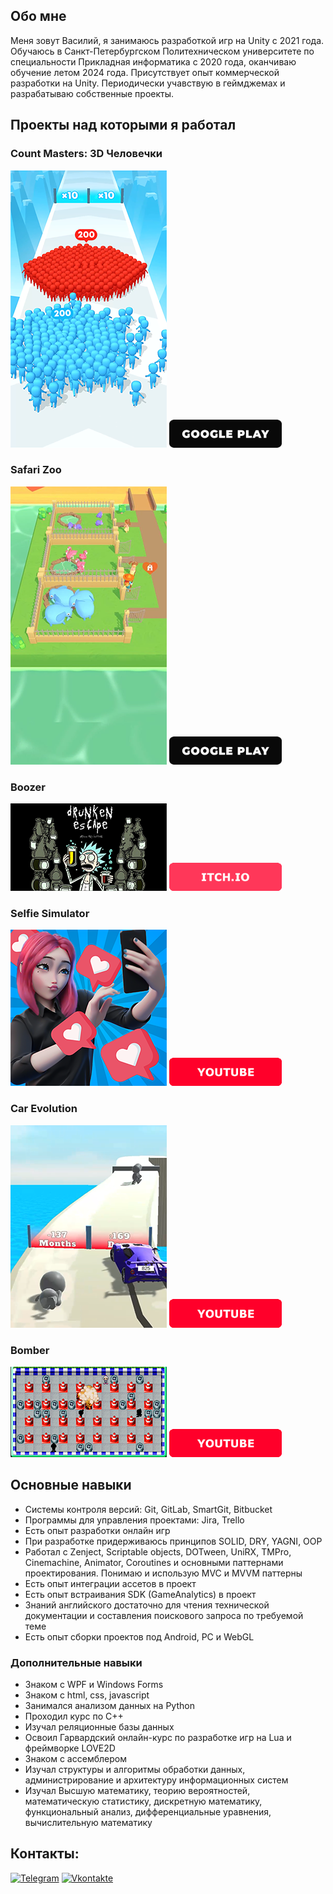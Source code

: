 ## Обо мне
Меня зовут Василий, я занимаюсь разработкой игр на Unity с 2021 года. Обучаюсь в Санкт-Петербургском Политехническом университете по специальности Прикладная информатика с 2020 года, оканчиваю обучение летом 2024 года. Присутствует опыт коммерческой разработки на Unity. Периодически учавствую в геймджемах и разрабатываю собственные проекты.

## Проекты над которыми я работал

### Count Masters: 3D Человечки
<img src="https://github.com/Vasiliy-Enyutin/Vasiliy-Enyutin/blob/main/Assets/Count%20Masters%203D.png" alt="img">

<a href="https://play.google.com/store/apps/details/Count+Masters:+Stickman+Games?id=freeplay.crowdrun.com&hl=ru" target="_blank">
  <img src="https://github.com/Vasiliy-Enyutin/Vasiliy-Enyutin/blob/main/Assets/Google%20play.png" alt="Google Play" width="180"/>
</a>

### Safari Zoo
<img src="https://github.com/Vasiliy-Enyutin/Vasiliy-Enyutin/blob/main/Assets/Safari%20Zoo.png" alt="img">

<a href="https://play.google.com/store/apps/details?id=com.ttf.safarizoo&hl=en_CA" target="_blank">
  <img src="https://github.com/Vasiliy-Enyutin/Vasiliy-Enyutin/blob/main/Assets/Google%20play.png" alt="Google Play" width="180"/>
</a>

### Boozer
<img src="https://github.com/Vasiliy-Enyutin/Vasiliy-Enyutin/blob/main/Assets/Boozer.png" alt="img">

<a href="https://glore.itch.io/drunske" target="_blank">
  <img src="https://github.com/Vasiliy-Enyutin/Vasiliy-Enyutin/blob/main/Assets/Itch.png" alt="Itch" width="180"/>
</a>

### Selfie Simulator
<img src="https://github.com/Vasiliy-Enyutin/Vasiliy-Enyutin/blob/main/Assets/Selfie%20simulator%20Ava.png" alt="img">

<a href="https://www.youtube.com/watch?v=n83zaATg4rY" target="_blank">
  <img src="https://github.com/Vasiliy-Enyutin/Vasiliy-Enyutin/blob/main/Assets/YouTube.png" alt="YouTube" width="180"/>
</a>

### Car Evolution
<img src="https://github.com/Vasiliy-Enyutin/Vasiliy-Enyutin/blob/main/Assets/Car%20Evolution.png" alt="img">

<a href="https://www.youtube.com/shorts/38ZGJPIOLC0" target="_blank">
  <img src="https://github.com/Vasiliy-Enyutin/Vasiliy-Enyutin/blob/main/Assets/YouTube.png" alt="YouTube" width="180"/>
</a>

### Bomber
<img src="https://github.com/Vasiliy-Enyutin/Vasiliy-Enyutin/blob/main/Assets/Bomber.png" alt="img">

<a href="https://www.youtube.com/watch?v=IIU4uuSPeu4&feature=youtu.be" target="_blank">
  <img src="https://github.com/Vasiliy-Enyutin/Vasiliy-Enyutin/blob/main/Assets/YouTube.png" alt="YouTube" width="180"/>
</a>

## Основные навыки
- Системы контроля версий: Git, GitLab, SmartGit, Bitbucket
- Программы для управления проектами: Jira, Trello
- Есть опыт разработки онлайн игр
- При разработке придерживаюсь принципов SOLID, DRY, YAGNI, OOP
- Работал с Zenject, Scriptable objects, DOTween, UniRX, TMPro, Cinemachine, Animator, Coroutines и основными паттернами проектирования. Понимаю и использую MVC и MVVM паттерны
- Есть опыт интеграции ассетов в проект
- Есть опыт встраивания SDK (GameAnalytics) в проект
- Знаний английского достаточно для чтения технической документации и составления поискового запроса по требуемой теме
- Есть опыт сборки проектов под Android, PC и WebGL

### Дополнительные навыки
- Знаком с WPF и Windows Forms
- Знаком с html, css, javascript
- Занимался анализом данных на Python
- Проходил курс по C++
- Изучал реляционные базы данных
- Освоил Гарвардский онлайн-курс по разработке игр на Lua и фреймворке LOVE2D
- Знаком с ассемблером
- Изучал структуры и алгоритмы обработки данных, администрирование и архитектуру информационных систем
- Изучал Высшую математику, теорию вероятностей, математическую статистику, дискретную математику, функциональный анализ, дифференциальные уравнения, вычислительную математику


## Контакты:
[![Telegram](https://img.shields.io/badge/-Telegram-090909?style=for-the-badge&logo=telegram&logoColor=27A0D9)](https://t.me/Vasiliy_Enyutin)
[![Vkontakte](https://img.shields.io/badge/-Vkontakte-090909?style=for-the-badge&logo=Vk&logoColor=4F7DB3)](https://vk.com/vasiliyenyutin)